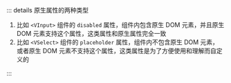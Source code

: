 <!-- 原生属性 -->

::: details 原生属性的两种类型

1. 比如 `<VInput>` 组件的 `disabled` 属性，组件内包含原生 DOM 元素，并且原生 DOM 元素支持这个属性，这类属性和原生属性完全一致
2. 比如 `<VSelect>` 组件的 `placeholder` 属性，组件内不包含原生 DOM 元素，或者原生 DOM 元素不支持这个属性，这类属性是为了方便使用和理解而自定义的

:::
